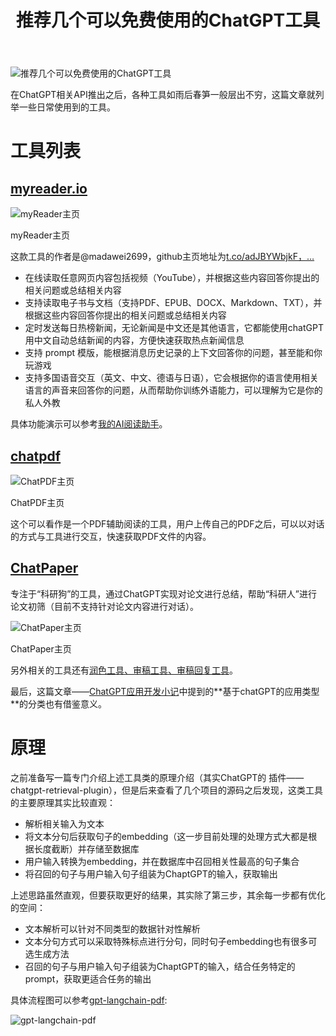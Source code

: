 ﻿---
title: '推荐几个可以免费使用的ChatGPT工具'
excerpt: ""
categories: 人工智能
tags: ChatGPT
---

![推荐几个可以免费使用的ChatGPT工具](https://p6-juejin.byteimg.com/tos-cn-i-k3u1fbpfcp/7567016de34e41dda3bdac85522471bf~tplv-k3u1fbpfcp-zoom-crop-mark:1512:1512:1512:851.awebp?)

在ChatGPT相关API推出之后，各种工具如雨后春笋一般层出不穷，这篇文章就列举一些日常使用到的工具。

# 工具列表

## [myreader.io](https://link.juejin.cn?target=https%3A%2F%2Fwww.myreader.io%2F "https://www.myreader.io/")

![myReader主页](https://p3-juejin.byteimg.com/tos-cn-i-k3u1fbpfcp/05c6c8e2f3cd41c799196ca27cbd808b~tplv-k3u1fbpfcp-zoom-in-crop-mark:1512:0:0:0.awebp)

myReader主页

这款工具的作者是@madawei2699，github主页地址为[t.co/adJBYWbjkF，…](https://link.juejin.cn?target=https%3A%2F%2Ft.co%2FadJBYWbjkF%25EF%25BC%258C%25E8%25BF%2599%25E6%25AC%25BE%25E5%25B7%25A5%25E5%2585%25B7%25E6%2598%25AF%25E4%25B8%2580%25E6%25AC%25BE%25E5%259F%25BA%25E4%25BA%258ESlack%25E7%259A%2584%25E6%259C%25BA%25E5%2599%25A8%25E4%25BA%25BA%25EF%25BC%258C%25E6%258F%2590%25E4%25BE%259B%25E4%25BA%2586%25E5%25A6%2582%25E4%25B8%258B%25E5%258A%259F%25E8%2583%25BD%25EF%25BC%259A "https://t.co/adJBYWbjkF%EF%BC%8C%E8%BF%99%E6%AC%BE%E5%B7%A5%E5%85%B7%E6%98%AF%E4%B8%80%E6%AC%BE%E5%9F%BA%E4%BA%8ESlack%E7%9A%84%E6%9C%BA%E5%99%A8%E4%BA%BA%EF%BC%8C%E6%8F%90%E4%BE%9B%E4%BA%86%E5%A6%82%E4%B8%8B%E5%8A%9F%E8%83%BD%EF%BC%9A")

* 在线读取任意网页内容包括视频（YouTube），并根据这些内容回答你提出的相关问题或总结相关内容
* 支持读取电子书与文档（支持PDF、EPUB、DOCX、Markdown、TXT），并根据这些内容回答你提出的相关问题或总结相关内容
* 定时发送每日热榜新闻，无论新闻是中文还是其他语言，它都能使用chatGPT用中文自动总结新闻的内容，方便快速获取热点新闻信息
* 支持 prompt 模版，能根据消息历史记录的上下文回答你的问题，甚至能和你玩游戏
* 支持多国语音交互（英文、中文、德语与日语），它会根据你的语言使用相关语言的声音来回答你的问题，从而帮助你训练外语能力，可以理解为它是你的私人外教

具体功能演示可以参考[我的AI阅读助手](https://link.juejin.cn?target=https%3A%2F%2Fwww.bmpi.dev%2Fself%2Fmy-gpt-reader%2F "https://www.bmpi.dev/self/my-gpt-reader/")。

## [chatpdf](https://link.juejin.cn?target=https%3A%2F%2Fwww.chatpdf.com%2F "https://www.chatpdf.com/")

![ChatPDF主页](https://p3-juejin.byteimg.com/tos-cn-i-k3u1fbpfcp/b2e22ff1d591449f9613e03b212b1048~tplv-k3u1fbpfcp-zoom-in-crop-mark:1512:0:0:0.awebp)

ChatPDF主页

这个可以看作是一个PDF辅助阅读的工具，用户上传自己的PDF之后，可以以对话的方式与工具进行交互，快速获取PDF文件的内容。

## [ChatPaper](https://link.juejin.cn?target=https%3A%2F%2Fchatpaper.org%2F "https://chatpaper.org/")

专注于“科研狗”的工具，通过ChatGPT实现对论文进行总结，帮助“科研人”进行论文初筛（目前不支持针对论文内容进行对话）。

![ChatPaper主页](https://p3-juejin.byteimg.com/tos-cn-i-k3u1fbpfcp/29802672788d41e4bc13f12bf04d7743~tplv-k3u1fbpfcp-zoom-in-crop-mark:1512:0:0:0.awebp)

ChatPaper主页

另外相关的工具还有[润色工具、审稿工具、审稿回复工具](https://link.juejin.cn?target=https%3A%2F%2Fgithub.com%2Fkaixindelele%2FChatPaper "https://github.com/kaixindelele/ChatPaper")。

最后，这篇文章——[ChatGPT应用开发小记](https://link.juejin.cn?target=https%3A%2F%2Fwww.bmpi.dev%2Fdev%2Fchatgpt-development-notes%2Fmy-gpt-reader%2F "https://www.bmpi.dev/dev/chatgpt-development-notes/my-gpt-reader/")中提到的**基于chatGPT的应用类型**的分类也有借鉴意义。

# 原理

之前准备写一篇专门介绍上述工具类的原理介绍（其实ChatGPT的 插件——chatgpt-retrieval-plugin），但是后来查看了几个项目的源码之后发现，这类工具的主要原理其实比较直观：

* 解析相关输入为文本
* 将文本分句后获取句子的embedding（这一步目前处理的处理方式大都是根据长度截断）并存储至数据库
* 用户输入转换为embedding，并在数据库中召回相关性最高的句子集合
* 将召回的句子与用户输入句子组装为ChaptGPT的输入，获取输出

上述思路虽然直观，但要获取更好的结果，其实除了第三步，其余每一步都有优化的空间：

* 文本解析可以针对不同类型的数据针对性解析
* 文本分句方式可以采取特殊标点进行分句，同时句子embedding也有很多可选生成方法
* 召回的句子与用户输入句子组装为ChaptGPT的输入，结合任务特定的prompt，获取更适合任务的输出

具体流程图可以参考[gpt-langchain-pdf](https://link.juejin.cn?target=https%3A%2F%2Fgithub.com%2Fmayooear%2Fgpt4-pdf-chatbot-langchain%2Fblob%2Fmain%2Fvisual-guide%2Fgpt-langchain-pdf.png "https://github.com/mayooear/gpt4-pdf-chatbot-langchain/blob/main/visual-guide/gpt-langchain-pdf.png"):

![gpt-langchain-pdf](https://p3-juejin.byteimg.com/tos-cn-i-k3u1fbpfcp/a820c47e4fb9498f8c5a38503da97db2~tplv-k3u1fbpfcp-zoom-in-crop-mark:1512:0:0:0.awebp)
